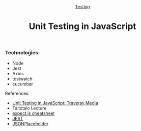 <div align="center"><a href="" target="_blank">Testing</a></div>
<h1 align="center">Unit Testing in JavaScript</h1><br>
<h3 align="left">Technologies:</h3>
<ul>
<li>Node</li>
<li>Jest</li>
<li>Axios</li>
<li>testwatch</li>
<li>cucumber</li>
</ul>

<p align="left">References: </p>
<ul>
<li align="left"><a href="https://www.youtube.com/watch?v=7r4xVDI2vho" target="_blank">Unit Testing in JavaScript: Traversy Media</a></li>
<li align="left"><a href="" target="_blank"></a>Taitotalo Lecture</li>
<li align="left"><a href="https://devhints.io/expectjs" target="_blank">expect.js cheatsheet</a></li>
<li align="left"><a href="https://jestjs.io/" target="_blank">JEST</a></li>
<li align="left"><a href="https://jsonplaceholder.typicode.com/users" target="_blank">JSONPlaceholder</a></li>
</ul